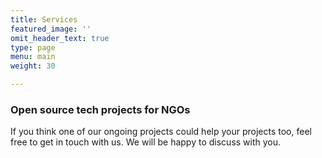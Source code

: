 ```yaml
---
title: Services
featured_image: ''
omit_header_text: true
type: page
menu: main
weight: 30

---
```


### Open source tech projects for NGOs

If you think one of our ongoing projects could help your projects too, feel free to get in touch with us. We will be happy to discuss with you.

